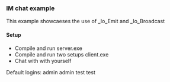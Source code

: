 ### IM chat example

This example showcaeses the use of _Io_Emit and _Io_Broadcast

#### Setup
* Compile and run server.exe
* Compile and run two setups client.exe
* Chat with with yourself

Default logins:
admin admin
test test